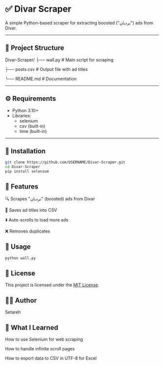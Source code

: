# ✅ Divar Scraper
A simple Python-based scraper for extracting boosted ("نردبان") ads from Divar.

---

## 📂 Project Structure
Divar-Scraper/
├── wall.py # Main script for scraping

├── posts.csv # Output file with ad titles

└── README.md # Documentation


---

## ⚙️ Requirements
- Python 3.10+
- Libraries:
  - selenium
  - csv (built-in)
  - time (built-in)

---

## 🚀 Installation
```bash
git clone https://github.com/USERNAME/Divar-Scraper.git
cd Divar-Scraper
pip install selenium
```

## 📝 Features

🔍 Scrapes "نردبان" (boosted) ads from Divar

📂 Saves ad titles into CSV

⬇️ Auto-scrolls to load more ads

❌ Removes duplicates

## 📌 Usage

```bash
python wall.py
```

## 📄 License
This project is licensed under the [MIT License](LICENSE).


## 👩‍💻 Author
Setareh

## 📘 What I Learned

How to use Selenium for web scraping

How to handle infinite scroll pages

How to export data to CSV in UTF-8 for Excel
